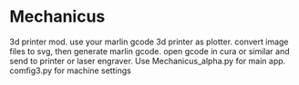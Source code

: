 # Mechanicus
3d printer mod. use your marlin gcode 3d printer as plotter. convert image files to svg, then  generate marlin gcode. open gcode in cura or similar and send to printer or laser engraver. Use Mechanicus_alpha.py for main app. comfig3.py for machine settings
